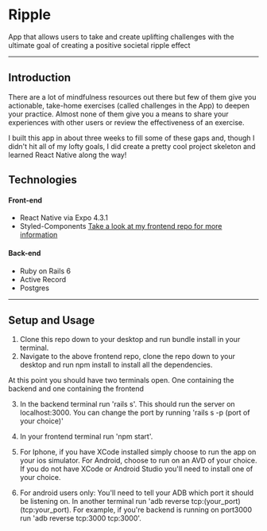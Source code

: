 # Ripple
App that allows users to take and create uplifting challenges with the ultimate goal of creating a positive societal ripple effect

---- 
## Introduction 
There are a lot of mindfulness resources out there but few of them give you actionable, take-home exercises (called challenges in the App) to deepen your practice. Almost none of them give you a means to share your experiences with other users or review the effectiveness of an exercise. 

I built this app in about three weeks to fill some of these gaps and, though I didn't hit all of my lofty goals, I did create a pretty cool project skeleton and learned React Native along the way!  

## Technologies 

#### Front-end
* React Native via Expo 4.3.1
* Styled-Components
[Take a look at my frontend repo for more information](https://github.com/Ekenayy/Ripple-frontend)

#### Back-end
* Ruby on Rails 6 
* Active Record
* Postgres


----

## Setup and Usage 
1. Clone this repo down to your desktop and run bundle install in your terminal.
2.  Navigate to the above frontend repo, clone the repo down to your desktop and run npm install to install all the dependencies.

At this point you should have two terminals open. One containing the backend and one containing the frontend 

3. In the backend terminal run 'rails s'. This should run the server on localhost:3000. You can change the port by running 'rails s -p (port of your choice)' 

4. In your frontend terminal run 'npm start'.

5. For Iphone, if you have XCode installed simply choose to run the app on your ios simulator. For Android, choose to run on an AVD of your choice. If you do not have XCode or Android Studio you'll need to install one of your choice. 

6. For android users only: You'll need to tell your ADB which port it should be listening on. In another terminal run 'adb reverse tcp:(your_port) (tcp:your_port). For example, if you're backend is running on port3000 run 'adb reverse tcp:3000 tcp:3000'. 

